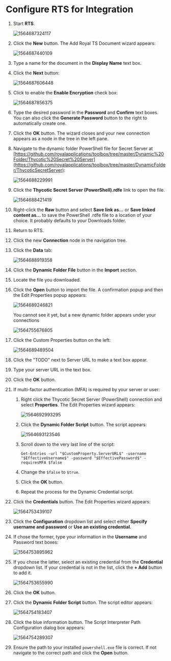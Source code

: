 [title]: # (Configure RTS for Integration)
[tags]: # (integration)
[priority]: # (102)
# Configure RTS for Integration

1. Start __RTS__.
   
   ![1564687324117](images/2.png)
1. Click the **New** button. The Add Royal TS Document wizard appears:

   ![1564687440109](images/3.png)
1. Type a name for the document in the **Display Name** text box.
1. Click the **Next** button:

   ![1564687606448](images/4.png)
1. Click to enable the **Enable Encryption** check box:

   ![1564687856375](images/5.png)
1. Type the desired password in the **Password** and **Confirm** text boxes. You can also click the **Generate Password** button to the right to automatically create one.

1. Click the **OK** button. The wizard closes and your new connection appears as a node in the tree in the left pane.

1. Navigate to the dynamic folder PowerShell file for Secret Server at [https://github.com/royalapplications/toolbox/tree/master/Dynamic%20Folder/Thycotic%20Secret%20Server](https://github.com/royalapplications/toolbox/tree/master/DynamicFolder/ThycoticSecretServer):

   ![1564688229991](images/6.png)
   
1. Click the **Thycotic Secret Server (PowerShell).rdfe** link to open the file.

   ![1564688421419](images/7.png)

1. Right-click the **Raw** button and select **Save link as…** or **Save linked content as…** to save the PowerShell .rdfe file to a location of your choice. It probably defaults to your Downloads folder.

1. Return to RTS.

1. Click the new **Connection** node in the navigation tree.

1. Click the **Data** tab:

   ![1564688919358](images/8.png)

1. Click the **Dynamic Folder File** button in the **Import** section.

1. Locate the file you downloaded.

1. Click the **Open** button to import the file. A confirmation popup and then the Edit Properties popup appears:

    ![1564689246821](images/9.png)

    You cannot see it yet, but a new dynamic folder appears under your connections

    ![1564755676805](images/10.png)

1. Click the Custom Properties button on the left:

   ![1564689489504](images/11.png)

1. Click the "TODO" next to Server URL to make a text box appear.

1. Type your server URL in the text box.

1. Click the **OK** button.

1. If multi-factor authentication (MFA) is required by your server or user:

   1. Right click the Thycotic Secret Server (PowerShell) connection and select **Properties**. The Edit Properties wizard appears:

      ![1564692993295](images/12.png)

   1. Click the **Dynamic Folder Script** button. The script appears:

      ![1564693123546](images/13.png)

   1. Scroll down to the very last line of the script:

      `Get-Entries -url "$CustomProperty.ServerURL$" -username "$EffectiveUsername$" -password "$EffectivePassword$" -requiresMFA $false`

   1. Change the `$false` to `$true`.

   1. Click the **OK** button.

   1. Repeat the process for the Dynamic Credential script.
   
1. Click the **Credentials** button. The Edit Properties wizard appears:

   ![1564753439107](images/14.png)

1. Click the **Configuration** dropdown list and select either **Specify username and password** or **Use an existing credential**.

1. If chose the former, type your information in the **Username** and Password text boxes:

   ![1564753895962](images/15.png)

1. If you chose the latter, select an existing credential from the **Credential** dropdown list. If your credential is not in the list, click the **+ Add** button to add it.

    ![1564753655990](images/16.png)

1. Click the **OK** button.

1. Click the **Dynamic Folder Script** button. The script editor appears:

   ![1564754183407](images/17.png)

1. Click the blue information button. The Script Interpreter Path Configuration dialog box appears:

   ![1564754289307](images/18.png)

1. Ensure the path to your installed `powershell.exe` file is correct. If not navigate to the correct path and click the **Open** button.